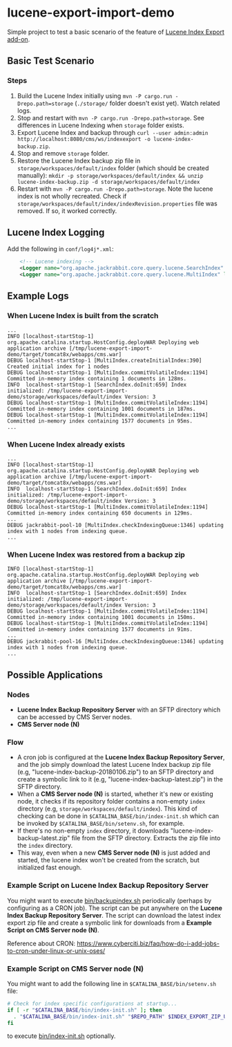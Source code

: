 # lucene-export-import-demo

Simple project to test a basic scenario of the feature of [Lucene Index Export add-on](https://www.onehippo.org/library/enterprise/enterprise-features/lucene-index-export/lucene-index-export.html).

## Basic Test Scenario

### Steps

  1. Build the Lucene Index initially using ```mvn -P cargo.run -Drepo.path=storage```
     (```./storage/``` folder doesn't exist yet). Watch related logs.
  1. Stop and restart with ```mvn -P cargo.run -Drepo.path=storage```. See differences in Lucene Indexing when ```storage``` folder exists.
  1. Export Lucene Index and backup through ```curl --user admin:admin http://localhost:8080/cms/ws/indexexport -o lucene-index-backup.zip```.
  1. Stop and remove ```storage``` folder.
  1. Restore the Lucene Index backup zip file in ```storage/workspaces/default/index``` folder (which should be created manually): ```mkdir -p storage/workspaces/default/index && unzip lucene-index-backup.zip -d storage/workspaces/default/index```
  1. Restart with ```mvn -P cargo.run -Drepo.path=storage```. Note the lucene index is not wholly recreated.
     Check if ```storage/workspaces/default/index/indexRevision.properties``` file was removed. If so, it worked correctly.

## Lucene Index Logging

Add the following in ```conf/log4j*.xml```:

```xml
    <!-- Lucene indexing -->
    <Logger name="org.apache.jackrabbit.core.query.lucene.SearchIndex" level="info" />
    <Logger name="org.apache.jackrabbit.core.query.lucene.MultiIndex" level="debug" />

```

## Example Logs

### When Lucene Index is built from the scratch

```
...
INFO [localhost-startStop-1] org.apache.catalina.startup.HostConfig.deployWAR Deploying web application archive [/tmp/lucene-export-import-demo/target/tomcat8x/webapps/cms.war]
DEBUG localhost-startStop-1 [MultiIndex.createInitialIndex:390] Created initial index for 1 nodes
DEBUG localhost-startStop-1 [MultiIndex.commitVolatileIndex:1194] Committed in-memory index containing 1 documents in 128ms.
INFO  localhost-startStop-1 [SearchIndex.doInit:659] Index initialized: /tmp/lucene-export-import-demo/storage/workspaces/default/index Version: 3
DEBUG localhost-startStop-1 [MultiIndex.commitVolatileIndex:1194] Committed in-memory index containing 1001 documents in 187ms.
DEBUG localhost-startStop-1 [MultiIndex.commitVolatileIndex:1194] Committed in-memory index containing 1577 documents in 95ms.
...
```

### When Lucene Index already exists

```
...
INFO [localhost-startStop-1] org.apache.catalina.startup.HostConfig.deployWAR Deploying web application archive [/tmp/lucene-export-import-demo/target/tomcat8x/webapps/cms.war]
INFO  localhost-startStop-1 [SearchIndex.doInit:659] Index initialized: /tmp/lucene-export-import-demo/storage/workspaces/default/index Version: 3
DEBUG localhost-startStop-1 [MultiIndex.commitVolatileIndex:1194] Committed in-memory index containing 650 documents in 129ms.
...
DEBUG jackrabbit-pool-10 [MultiIndex.checkIndexingQueue:1346] updating index with 1 nodes from indexing queue.
...
```

### When Lucene Index was restored from a backup zip

```
INFO [localhost-startStop-1] org.apache.catalina.startup.HostConfig.deployWAR Deploying web application archive [/tmp/lucene-export-import-demo/target/tomcat8x/webapps/cms.war]
INFO  localhost-startStop-1 [SearchIndex.doInit:659] Index initialized: /tmp/lucene-export-import-demo/storage/workspaces/default/index Version: 3
DEBUG localhost-startStop-1 [MultiIndex.commitVolatileIndex:1194] Committed in-memory index containing 1001 documents in 150ms.
DEBUG localhost-startStop-1 [MultiIndex.commitVolatileIndex:1194] Committed in-memory index containing 1577 documents in 91ms.
...
DEBUG jackrabbit-pool-16 [MultiIndex.checkIndexingQueue:1346] updating index with 1 nodes from indexing queue.
...
```

## Possible Applications

### Nodes

- **Lucene Index Backup Repository Server** with an SFTP directory which can be accessed by CMS Server nodes.
- **CMS Server node (N)** 

### Flow

- A cron job is configured at the **Lucene Index Backup Repository Server**, and the job simply download the latest
  Lucene Index backup zip file (e.g, "lucene-index-backup-20180106.zip") to an SFTP directory
  and create a symbolic link to it (e.g, "lucene-index-backup-latest.zip") in the SFTP directory.
- When a **CMS Server node (N)** is started, whether it's new or existing node, it checks if its repository folder
  contains a non-empty ```index``` directory (e.g, ```storage/workspaces/default/index```).
  This kind of checking can be done in ```$CATALINA_BASE/bin/index-init.sh``` which can be invoked by ```$CATALINA_BASE/bin/setenv.sh```, for example.
- If there's no non-empty ```index``` directory, it downloads "lucene-index-backup-latest.zip" file from the SFTP directory.
  Extracts the zip file into the ```index``` directory.
- This way, even when a new **CMS Server node (N)** is just added and started, the lucene index won't be created
  from the scratch, but initialized fast enough. 

### Example Script on Lucene Index Backup Repository Server

You might want to execute [bin/backupindex.sh](bin/backupindex.sh) periodically (perhaps by configuring as a CRON job). The script can be put anywhere on the **Lucene Index Backup Repository Server**.
The script can download the latest index export zip file and create a symbolic link for downloads from a **Example Script on CMS Server node (N)**.

Reference about CRON: https://www.cyberciti.biz/faq/how-do-i-add-jobs-to-cron-under-linux-or-unix-oses/

### Example Script on CMS Server node (N)

You might want to add the following line in ```$CATALINA_BASE/bin/setenv.sh``` file:

```bash
# Check for index specific configurations at startup...
if [ -r "$CATALINA_BASE/bin/index-init.sh" ]; then
  . "$CATALINA_BASE/bin/index-init.sh" "$REPO_PATH" $INDEX_EXPORT_ZIP_URIS
fi
```

to execute [bin/index-init.sh](bin/index-init.sh) optionally.
